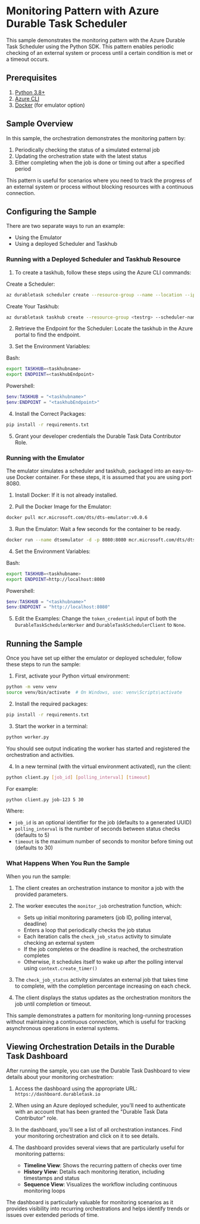 # Monitoring Pattern with Azure Durable Task Scheduler

This sample demonstrates the monitoring pattern with the Azure Durable Task Scheduler using the Python SDK. This pattern enables periodic checking of an external system or process until a certain condition is met or a timeout occurs.

## Prerequisites

1. [Python 3.8+](https://www.python.org/downloads/)
2. [Azure CLI](https://docs.microsoft.com/cli/azure/install-azure-cli)
3. [Docker](https://www.docker.com/products/docker-desktop/) (for emulator option)

## Sample Overview

In this sample, the orchestration demonstrates the monitoring pattern by:

1. Periodically checking the status of a simulated external job
2. Updating the orchestration state with the latest status
3. Either completing when the job is done or timing out after a specified period

This pattern is useful for scenarios where you need to track the progress of an external system or process without blocking resources with a continuous connection.

## Configuring the Sample

There are two separate ways to run an example:

- Using the Emulator
- Using a deployed Scheduler and Taskhub

### Running with a Deployed Scheduler and Taskhub Resource

1. To create a taskhub, follow these steps using the Azure CLI commands:

Create a Scheduler:

```bash
az durabletask scheduler create --resource-group --name --location --ip-allowlist "[0.0.0.0/0]" --sku-capacity 1 --sku-name "Dedicated" --tags "{'myattribute':'myvalue'}"
```

Create Your Taskhub:

```bash
az durabletask taskhub create --resource-group <testrg> --scheduler-name <testscheduler> --name <testtaskhub>
```

2. Retrieve the Endpoint for the Scheduler: Locate the taskhub in the Azure portal to find the endpoint.

3. Set the Environment Variables:

Bash:
```bash
export TASKHUB=<taskhubname>
export ENDPOINT=<taskhubEndpoint>
```

Powershell:
```powershell
$env:TASKHUB = "<taskhubname>"
$env:ENDPOINT = "<taskhubEndpoint>"
```

4. Install the Correct Packages:
```bash
pip install -r requirements.txt
```

5. Grant your developer credentials the Durable Task Data Contributor Role.

### Running with the Emulator

The emulator simulates a scheduler and taskhub, packaged into an easy-to-use Docker container. For these steps, it is assumed that you are using port 8080.

1. Install Docker: If it is not already installed.

2. Pull the Docker Image for the Emulator:

```bash
docker pull mcr.microsoft.com/dts/dts-emulator:v0.0.6
```

3. Run the Emulator: Wait a few seconds for the container to be ready.

```bash
docker run --name dtsemulator -d -p 8080:8080 mcr.microsoft.com/dts/dts-emulator:v0.0.4
```

4. Set the Environment Variables:

Bash:
```bash
export TASKHUB=<taskhubname>
export ENDPOINT=http://localhost:8080
```

Powershell:
```powershell
$env:TASKHUB = "<taskhubname>"
$env:ENDPOINT = "http://localhost:8080"
```

5. Edit the Examples: Change the `token_credential` input of both the `DurableTaskSchedulerWorker` and `DurableTaskSchedulerClient` to `None`.

## Running the Sample

Once you have set up either the emulator or deployed scheduler, follow these steps to run the sample:

1. First, activate your Python virtual environment:
```bash
python -m venv venv
source venv/bin/activate  # On Windows, use: venv\Scripts\activate
```

2. Install the required packages:
```bash
pip install -r requirements.txt
```

3. Start the worker in a terminal:
```bash
python worker.py
```
You should see output indicating the worker has started and registered the orchestration and activities.

4. In a new terminal (with the virtual environment activated), run the client:
```bash
python client.py [job_id] [polling_interval] [timeout]
```

For example:
```bash
python client.py job-123 5 30
```

Where:
- `job_id` is an optional identifier for the job (defaults to a generated UUID)
- `polling_interval` is the number of seconds between status checks (defaults to 5)
- `timeout` is the maximum number of seconds to monitor before timing out (defaults to 30)

### What Happens When You Run the Sample

When you run the sample:

1. The client creates an orchestration instance to monitor a job with the provided parameters.

2. The worker executes the `monitor_job` orchestration function, which:
   - Sets up initial monitoring parameters (job ID, polling interval, deadline)
   - Enters a loop that periodically checks the job status
   - Each iteration calls the `check_job_status` activity to simulate checking an external system
   - If the job completes or the deadline is reached, the orchestration completes
   - Otherwise, it schedules itself to wake up after the polling interval using `context.create_timer()`

3. The `check_job_status` activity simulates an external job that takes time to complete, with the completion percentage increasing on each check.

4. The client displays the status updates as the orchestration monitors the job until completion or timeout.

This sample demonstrates a pattern for monitoring long-running processes without maintaining a continuous connection, which is useful for tracking asynchronous operations in external systems.

## Viewing Orchestration Details in the Durable Task Dashboard

After running the sample, you can use the Durable Task Dashboard to view details about your monitoring orchestration:

1. Access the dashboard using the appropriate URL: `https://dashboard.durabletask.io`

2. When using an Azure deployed scheduler, you'll need to authenticate with an account that has been granted the "Durable Task Data Contributor" role.

3. In the dashboard, you'll see a list of all orchestration instances. Find your monitoring orchestration and click on it to see details.

4. The dashboard provides several views that are particularly useful for monitoring patterns:
   - **Timeline View**: Shows the recurring pattern of checks over time
   - **History View**: Details each monitoring iteration, including timestamps and status
   - **Sequence View**: Visualizes the workflow including continuous monitoring loops

The dashboard is particularly valuable for monitoring scenarios as it provides visibility into recurring orchestrations and helps identify trends or issues over extended periods of time.